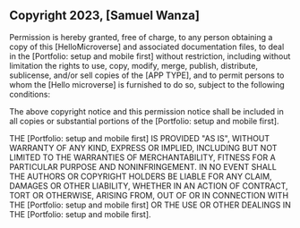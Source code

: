 ## Copyright 2023, [Samuel Wanza]

Permission is hereby granted, free of charge, to any person obtaining a copy of this [HelloMicroverse] and associated documentation files, to deal in the [Portfolio: setup and mobile first] without restriction, including without limitation the rights to use, copy, modify, merge, publish, distribute, sublicense, and/or sell copies of the [APP TYPE], and to permit persons to whom the [Hello microverse] is furnished to do so, subject to the following conditions:

The above copyright notice and this permission notice shall be included in all copies or substantial portions of the [Portfolio: setup and mobile first].

THE [Portfolio: setup and mobile first] IS PROVIDED "AS IS", WITHOUT WARRANTY OF ANY KIND, EXPRESS OR IMPLIED, INCLUDING BUT NOT LIMITED TO THE WARRANTIES OF MERCHANTABILITY, FITNESS FOR A PARTICULAR PURPOSE AND NONINFRINGEMENT. IN NO EVENT SHALL THE AUTHORS OR COPYRIGHT HOLDERS BE LIABLE FOR ANY CLAIM, DAMAGES OR OTHER LIABILITY, WHETHER IN AN ACTION OF CONTRACT, TORT OR OTHERWISE, ARISING FROM, OUT OF OR IN CONNECTION WITH THE [Portfolio: setup and mobile first] OR THE USE OR OTHER DEALINGS IN THE [Portfolio: setup and mobile first].
